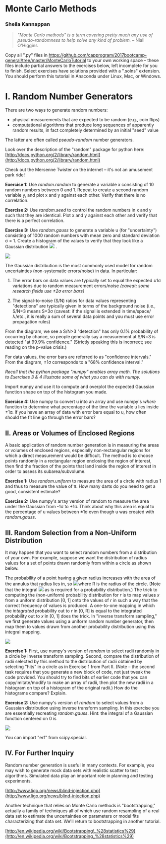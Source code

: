 # Monte Carlo Methods

### Sheila Kannappan

> _&quot;Monte Carlo methods&quot; is a term covering pretty much any use of pseudo-randomness to help solve any kind of problem._ – Niall O&#39;Higgins

Copy all &quot;.py&quot; files in https://github.com/capprogram/2017bootcamp-general/tree/master/MonteCarloTutorial to your own working space – these files include partial answers to the exercises below, left incomplete for you to finish. Select exercises have solutions provided with a &quot;.solns&quot; extension. You should perform this tutorial in Anaconda under Linux, Mac, or Windows.

# I. Random Number Generators

There are two ways to generate random numbers:

- physical measurements that are expected to be random (e.g., coin flips)
- computational algorithms that produce long sequences of apparently random results, in fact completely determined by an initial &quot;seed&quot; value

The latter are often called _pseudo-random_ number generators.

Look over the description of the &quot;random&quot; package for python here: [http://docs.python.org/2/library/random.html](http://docs.python.org/2/library/random.html)

Check out the Mersenne Twister on the internet – it&#39;s not an amusement park ride!

**Exercise 1:** Use _random.random_ to generate a variable x consisting of 10 random numbers between 0 and 1. Repeat to create a second random variable y, and plot x and y against each other. Verify that there is no correlation.

**Exercise 2:** Use _random.seed_ to control the random numbers in x and y such that they are identical. Plot x and y against each other and verify that there is a perfect correlation.

**Exercise 3:** Use _random.gauss_ to generate a variable u (for &quot;uncertainty&quot;) consisting of 1000 random numbers with mean zero and standard deviation &sigma; = 1. Create a histogram of the values to verify that they look like a Gaussian distribution <img src="https://latex.codecogs.com/png.latex?\frac{1}{\sigma\sqrt{2\pi}}\exp{\left(-\frac{u^2}{2\sigma^2}&space;\right&space;)}" />
.

![](https://github.com/capprogram/2017bootcamp-general/blob/master/MonteCarloTutorial/gaussianconfidenceintervals.png)

The Gaussian distribution is the most commonly used model for random uncertainties (non-systematic errors/noise) in data.  In particular:

1. The error bars on data values are typically set to equal the expected &plusmn;1&sigma; variations due to random measurement errors/noise _(caveat: some research fields use &plusmn;2&sigma; error bars)_

2. The signal-to-noise (S/N) ratios for data values representing &quot;detections&quot; are typically given in terms of the background noise (i.e., S/N=3 means S=3&sigma; (caveat: if the signal is extended in time/space/&lambda;/etc., it is really a sum of several data points and you must use error propagation rules)

From the diagram, we see a S/N&gt;3 "detection" has only 0.1% probability of occurring by chance, so people generally say a measurement at S/N=3 is detected &quot;at 99.9% confidence.&quot; (Strictly speaking this is incorrect; see reading on the p-value crisis.)

For data values, the error bars are referred to as &quot;confidence intervals.&quot; From the diagram, &plusmn;1&sigma; corresponds to a &quot;68% confidence interval.&quot;

_Recall that the python package &quot;numpy&quot; enables array math. The solutions to Exercises 3 &amp; 4 illustrate some of what you can do with numpy._

Import numpy and use it to compute and overplot the expected Gaussian function shape on top of the histogram you made.

**Exercise 4:** Use numpy to convert u into an array and use numpy&#39;s _where_ function to determine what percentage of the time the variable u lies inside &plusmn;1&sigma;. If you have an array of data with error bars equal to u, how often should the fit line go through the error bars?

## II. Areas or Volumes of Enclosed Regions

A basic application of random number generation is in measuring the areas or volumes of enclosed regions, especially non-rectangular regions for which a direct measurement would be difficult. The method is to choose points randomly in a rectangular region enclosing the region of interest, then find the fraction of the points that land inside the region of interest in order to assess its subarea/subvolume.

**Exercise 1:** Use _random.uniform_ to measure the area of a circle with radius 1 and thus to measure the value of &pi;. How many darts do you need to get a good, consistent estimate?

**Exercise 2:** Use numpy&#39;s array version of random to measure the area under the Gaussian from -1&sigma; to +1&sigma;. Think about why this area is equal to the percentage of u values between &plusmn;1&sigma; even though u was created with _random.gauss_.

## III. Random Selection from a Non-Uniform Distribution

It may happen that you want to select random numbers from a distribution of your own. For example, suppose we want the distribution of radius values for a set of points drawn randomly from within a circle as shown below.

The probability of a point having a given radius increases with the area of the annulus that radius lies in, so <img src="https://latex.codecogs.com/png.latex?\inline&space;p(r)dr=\frac{2\pi&space;rdr}{\pi&space;R^2}" />where R is the radius of the circle. (Note that the integral <img src="https://latex.codecogs.com/png.latex?\inline&space;\int_0^Rp(r)dr=1" /> as is required for a probability distribution.) The trick to computing the (non-uniform) probability distribution for _r_ is to map values _x_ from a uniform distribution [0, 1] onto the values of _r_ in such a way that the correct frequency of values is produced. A one-to-one mapping in which the _integrated_ probability out to _r_ in [0, R] is equal to the integrated probability out to _x_ in [0, 1] does the trick. In &quot;inverse transform sampling,&quot; we first generate values using a uniform random number generator, then map them to values drawn from another probability distribution using this integral mapping.

![](https://github.com/capprogram/2017bootcamp-general/blob/master/MonteCarloTutorial/randomdotsincircle.png)

**Exercise 1:** First, use numpy&#39;s version of _random_ to select radii randomly in a circle by inverse transform sampling. Second, compare the distribution of radii selected by this method to the distribution of radii obtained by selecting &quot;hits&quot; in a circle as in Exercise 1 from Part II. (Note – the second task requires that you generate a new block of code, not just tweak the code provided. You should try to find bits of earlier code that you can copy/imitate/modify to make an array of radii, then plot the new radii in a histogram on top of a histogram of the original radii.) How do the histograms compare? Explain.

**Exercise 2:** Use numpy&#39;s version of _random_ to select values from a Gaussian distribution using inverse transform sampling. In this exercise you are essentially recreating _random.gauss_. Hint: the integral of a Gaussian function centered on 0 is

<img src="https://latex.codecogs.com/png.latex?\int_{-\infty}^u\frac{1}{\sigma\sqrt{2\pi}}\exp{\left(-\frac{u^2}{2\sigma^2}\right)}du=0.5+0.5&space;erf(u/\sqrt{2})" />

You can import &quot;erf&quot; from scipy.special.

## IV. For Further Inquiry

Random number generation is useful in many contexts. For example, you may wish to generate mock data sets with realistic scatter to test algorithms. Simulated data play an important role in planning and testing experiments.

[http://www.ligo.org/news/blind-injection.php](http://www.ligo.org/news/blind-injection.php)

Another technique that relies on Monte Carlo methods is &quot;bootstrapping,&quot; actually a family of techniques all of which use random resampling of a real data set to estimate the uncertainties on parameters or model fits characterizing that data set. We'll return to bootstrapping in another tutorial.

[http://en.wikipedia.org/wiki/Bootstrapping\_%28statistics%29](http://en.wikipedia.org/wiki/Bootstrapping_%28statistics%29)
